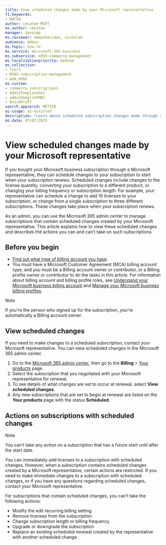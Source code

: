 ```yaml
---
title: View scheduled changes made by your Microsoft representative
f1.keywords:
- NOCSH
author: cmcatee-MSFT
ms.author: cmcatee
manager: dansimp
ms.reviewer: emmasheridan, nicholak
audience: Admin
ms.topic: how-to
ms.service: microsoft-365-business
ms.subservice: m365-commerce-management
ms.localizationpriority: medium
ms.collection:
- Tier1
- M365-subscription-management
- Adm_O365
ms.custom:
- commerce_subscriptions
- AdminTemplateSet
- admindeeplinkMAC
- QuickDraft
search.appverid: MET150
ai-usage: ai-assisted
description: "Learn about scheduled subscription changes made through a Microsoft representative and how to view them in the Microsoft 365 admin center."
ms.date: 07/07/2025
---
```


# View scheduled changes made by your Microsoft representative

If you bought your Microsoft business subscription through a Microsoft representative, they can schedule changes to your subscription to start when your subscription renews. Scheduled changes include changes to the license quantity, converting your subscription to a different product, or changing your billing frequency or subscription length. For example, your representative can schedule a change to add 10 licenses to your subscription, or  change from a single subscription to three different subscriptions. These changes take place when your subscription renews.

As an admin, you can use the Microsoft 365 admin center to manage subscriptions that contain scheduled changes created by your Microsoft representative. This article explains how to view these scheduled changes and describes the actions you can and can’t take on such subscriptions.

## Before you begin

- [Find out what type of billing account you have](../manage-billing-accounts.md#view-my-billing-accounts).
- You must have a Microsoft Customer Agreement (MCA) billing account type, and you must be a Billing account owner or contributor, or a Billing profile owner or contributor to do the tasks in this article. For information about billing account and billing profile roles, see [Understand your Microsoft business billing account](../manage-billing-accounts.md) and [Manage your Microsoft business billing profiles](../billing-and-payments/manage-billing-profiles.md).

> [!NOTE]
> If you're the person who signed up for the subscription, you're automatically a Billing account owner.

## View scheduled changes

If you need to make changes to a scheduled subscription, contact your Microsoft representative. You can view scheduled changes in the Microsoft 365 admin center.

1. Go to the <a href="https://go.microsoft.com/fwlink/p/?linkid=2024339" target="_blank">Microsoft 365 admin center</a>, then go to the **Billing** > <a href="https://go.microsoft.com/fwlink/p/?linkid=842054" target="_blank">Your products</a> page.
2. Select the subscription that you negotiated with your Microsoft representative for renewal.
3. To see details of what changes are set to occur at renewal, select **View scheduled changes**.
4. Any new subscriptions that are set to begin at renewal are listed on the **Your products** page with the status **Scheduled**.

## Actions on subscriptions with scheduled changes

> [!NOTE]
> You can’t take any action on a subscription that has a future start until after the start date.

You can immediately add licenses to a subscription with scheduled changes. However, when a subscription contains scheduled changes created by a Microsoft representative, certain actions are restricted. If you need to make immediate changes to a subscription with scheduled changes, or if you have any questions regarding scheduled changes, contact your Microsoft representative.

For subscriptions that contain scheduled changes, you can’t take the following actions:

- Modify the edit recurring billing setting
- Remove licenses from the subscription
- Change subscription length or billing frequency
- Upgrade or downgrade the subscription
- Replace an existing scheduled renewal created by the representative with another scheduled change
